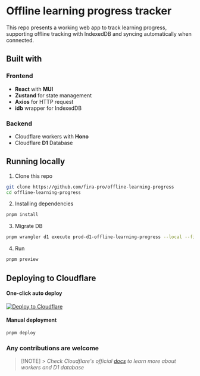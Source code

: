 # Offline learning progress tracker

This repo presents a working web app to track learning progress, supporting offline tracking with IndexedDB and syncing automatically when connected.

## Built with

### Frontend

- **React** with **MUI**
- **Zustand** for state management
- **Axios** for HTTP request
- **idb** wrapper for IndexedDB

### Backend

- Cloudflare workers with **Hono**
- Cloudflare **D1** Database

## Running locally

1. Clone this repo

```bash
git clone https://github.com/fira-pro/offline-learning-progress
cd offline-learning-progress
```

2. Installing dependencies

```bash
pnpm install
```

3. Migrate DB

```bash
pnpm wrangler d1 execute prod-d1-offline-learning-progress --local --file=./schema.sql
```

4. Run

```bash
pnpm preview
```

## Deploying to Cloudflare

#### One-click auto deploy

[![Deploy to Cloudflare](https://deploy.workers.cloudflare.com/button)](https://deploy.workers.cloudflare.com/?url=https://github.com/fira-pro/offline-learning-progress)

#### Manual deployment

```bash
pnpm deploy
```

### Any contributions are welcome

> [!NOTE] > _Check Cloudflare's official [docs](https://developers.cloudflare.com/workers/get-started/guide) to learn more about workers and D1 database_
